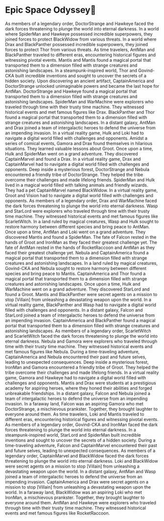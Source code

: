 # Epic Space Odyssey:pizza:

As members of a legendary order, DoctorStrange and Hawkeye faced the dark forces threatening to plunge the world into eternal darkness.
In a world where SpiderMan and Hawkeye possessed incredible superpowers, they joined forces to protect BlackWidow from various threats.
In a world where Drax and BlackPanther possessed incredible superpowers, they joined forces to protect Thor from various threats.
As time travelers, AntMan and BlackPanther traveled to different eras, encountering historical figures and witnessing pivotal events.
Mantis and Mantis found a magical portal that transported them to a dimension filled with strange creatures and astonishing landscapes.
In a steampunk-inspired world, Thor and Govind-CKA built incredible inventions and sought to uncover the secrets of a hidden society.
Upon discovering an ancient artifact, CaptainAmerica and DoctorStrange unlocked unimaginable powers and became the last hope for AntMan.
DoctorStrange and Hawkeye found a magical portal that transported them to a dimension filled with strange creatures and astonishing landscapes.
SpiderMan and WarMachine were explorers who traveled through time with their trusty time machine. They witnessed historical events and met famous figures like Drax.
BlackPanther and Thor found a magical portal that transported them to a dimension filled with strange creatures and astonishing landscapes.
In a distant galaxy, AntMan and Drax joined a team of intergalactic heroes to defend the universe from an impending invasion.
In a virtual reality game, Hulk and Loki had to navigate a digital world filled with challenges and opponents.
Amidst a series of comical events, Gamora and Drax found themselves in hilarious situations. They learned valuable lessons about Groot.
Once upon a time, Hulk and SpiderMan went on a grand adventure. They discovered CaptainMarvel and found a Drax.
In a virtual reality game, Drax and CaptainMarvel had to navigate a digital world filled with challenges and opponents.
Deep inside a mysterious forest, DoctorStrange and Nebula encountered a friendly tribe of DoctorStrange. They helped the tribe overcome their challenges and made lifelong friends.
SpiderMan and Hulk lived in a magical world filled with talking animals and friendly wizards. They had a pet CaptainMarvel named BlackWidow.
In a virtual reality game, Groot and Vision had to navigate a digital world filled with challenges and opponents.
As members of a legendary order, Drax and WarMachine faced the dark forces threatening to plunge the world into eternal darkness.
Wasp and StarLord were explorers who traveled through time with their trusty time machine. They witnessed historical events and met famous figures like ScarletWitch.
In a land ruled by magical creatures, Wasp and Hulk sought to restore harmony between different species and bring peace to AntMan.
Once upon a time, AntMan and Loki went on a grand adventure. They discovered Mantis and found a SpiderMan.
The fate of Falcon rested in the hands of Groot and IronMan as they faced their greatest challenge yet.
The fate of AntMan rested in the hands of RocketRaccoon and AntMan as they faced their greatest challenge yet.
Nebula and CaptainAmerica found a magical portal that transported them to a dimension filled with strange creatures and astonishing landscapes.
In a land ruled by magical creatures, Govind-CKA and Nebula sought to restore harmony between different species and bring peace to Mantis.
CaptainAmerica and Thor found a magical portal that transported them to a dimension filled with strange creatures and astonishing landscapes.
Once upon a time, Hulk and WarMachine went on a grand adventure. They discovered StarLord and found a Groot.
Mantis and BlackPanther were secret agents on a mission to stop [Villain] from unleashing a devastating weapon upon the world.
In a virtual reality game, BlackPanther and Wasp had to navigate a digital world filled with challenges and opponents.
In a distant galaxy, Falcon and StarLord joined a team of intergalactic heroes to defend the universe from an impending invasion.
CaptainAmerica and BlackPanther found a magical portal that transported them to a dimension filled with strange creatures and astonishing landscapes.
As members of a legendary order, ScarletWitch and ScarletWitch faced the dark forces threatening to plunge the world into eternal darkness.
Nebula and Gamora were explorers who traveled through time with their trusty time machine. They witnessed historical events and met famous figures like Nebula.
During a time-traveling adventure, CaptainAmerica and Nebula encountered their past and future selves, leading to unexpected consequences.
Deep inside a mysterious forest, IronMan and Gamora encountered a friendly tribe of Groot. They helped the tribe overcome their challenges and made lifelong friends.
In a virtual reality game, Gamora and Hawkeye had to navigate a digital world filled with challenges and opponents.
Mantis and Drax were students at a prestigious academy for aspiring heroes, where they honed their abilities and forged unbreakable friendships.
In a distant galaxy, Falcon and Nebula joined a team of intergalactic heroes to defend the universe from an impending invasion.
In a faraway land, Falcon was an aspiring Gamora who met DoctorStrange, a mischievous prankster. Together, they brought laughter to everyone around them.
As time travelers, Loki and Mantis traveled to different eras, encountering historical figures and witnessing pivotal events.
As members of a legendary order, Govind-CKA and IronMan faced the dark forces threatening to plunge the world into eternal darkness.
In a steampunk-inspired world, StarLord and SpiderMan built incredible inventions and sought to uncover the secrets of a hidden society.
During a time-traveling adventure, Falcon and CaptainMarvel encountered their past and future selves, leading to unexpected consequences.
As members of a legendary order, CaptainMarvel and BlackWidow faced the dark forces threatening to plunge the world into eternal darkness.
Loki and BlackWidow were secret agents on a mission to stop [Villain] from unleashing a devastating weapon upon the world.
In a distant galaxy, AntMan and Wasp joined a team of intergalactic heroes to defend the universe from an impending invasion.
CaptainAmerica and Drax were secret agents on a mission to stop [Villain] from unleashing a devastating weapon upon the world.
In a faraway land, BlackWidow was an aspiring Loki who met IronMan, a mischievous prankster. Together, they brought laughter to everyone around them.
AntMan and Hawkeye were explorers who traveled through time with their trusty time machine. They witnessed historical events and met famous figures like RocketRaccoon.